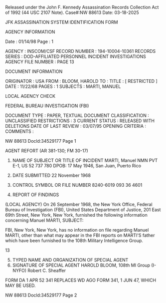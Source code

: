 Released under the John F. Kennedy
Assassination Records Collection Act of
1992 (44 USC 2107 Note). Case#:NW
88613 Date: 03-18-2025

JFK ASSASSINATION SYSTEM
IDENTIFICATION FORM

AGENCY INFORMATION

Date : 01/14/98
Page : 1

AGENCY : INSCOM/CSF
RECORD NUMBER : 194-10004-10361
RECORDS SERIES : DOD-AFFILIATED PERSONNEL INCIDENT INVESTIGATIONS
AGENCY FILE NUMBER : PAGE 13

DOCUMENT INFORMATION

ORIGINATOR : USA
FROM : BLOOM, HAROLD
TO :
TITLE : [ RESTRICTED ]
DATE : 11/22/68
PAGES : 1
SUBJECTS : MARTI, MANUEL

LOCAL AGENCY CHECK

FEDERAL BUREAU INVESTIGATION (FBI)

DOCUMENT TYPE : PAPER, TEXTUAL DOCUMENT
CLASSIFICATION : UNCLASSIFIED
RESTRICTIONS : 3
CURRENT STATUS : RELEASED WITH DELETIONS
DATE OF LAST REVIEW : 03/07/95
OPENING CRITERIA :
COMMENTS :

NW 88613 Docld:34529177 Page 1

AGENT REFORT
(AR 381-130; FM 30-17)

1. NAME OF SUBJECT OR TITLE OF INCIDENT
MARTI, Manuel NMN
PVT E-1, US 52 737 780
DPOB: 17 May 1946, San Juan, Puerto Rico

2. DATE SUBMITTED
22 November 1968

3. CONTROL SYMBOL OR FILE NUMBER
8240-6019
093 36 4601

4. REPORT OF FINDINGS

(LOCAL AGENCY) On 26 September 1968, the New York Office,
Federal Bureau of Investigation (FBI), United States Department of Justice,
201 East 69th Street, New York, New York, furnished the following information
concerning Manuel MARTI, SUBJECT:

FBI, New York, New York, has no information on file regarding
Manuel MARTI, other than what may appear in the FBI reports on MARTI'S father
which have been furnished to the 108th Military Intelligence Group.

13

5. TYPED NAME AND ORGANIZATION OF SPECIAL AGENT
6. SIGNATURE OF SPECIAL AGENT
HAROLD BLOOM, 108th MI Group (I-NYFO)
Robert C. Sheaffer

FORM
DA 1 APR 52 341
REPLACES WD AGO FORM 341, 1 JUN 47, WHICH MAY BE USED.

NW 88613 Docld:34529177 Page 2
